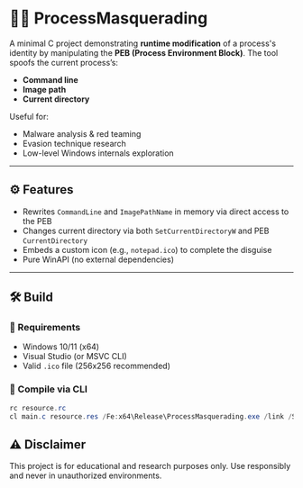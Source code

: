 # 🕵️‍♂️ ProcessMasquerading

A minimal C project demonstrating **runtime modification** of a process's identity by manipulating the **PEB (Process Environment Block)**. The tool spoofs the current process’s:

- **Command line**
- **Image path**
- **Current directory**

Useful for:
- Malware analysis & red teaming
- Evasion technique research
- Low-level Windows internals exploration

---

## ⚙️ Features

- Rewrites `CommandLine` and `ImagePathName` in memory via direct access to the PEB
- Changes current directory via both `SetCurrentDirectoryW` and PEB `CurrentDirectory`
- Embeds a custom icon (e.g., `notepad.ico`) to complete the disguise
- Pure WinAPI (no external dependencies)

---

## 🛠️ Build

### 📁 Requirements
- Windows 10/11 (x64)
- Visual Studio (or MSVC CLI)
- Valid `.ico` file (256x256 recommended)

### 🧱 Compile via CLI

```powershell
rc resource.rc
cl main.c resource.res /Fe:x64\Release\ProcessMasquerading.exe /link /SUBSYSTEM:CONSOLE
```

## ⚠️ Disclaimer

This project is for educational and research purposes only.
Use responsibly and never in unauthorized environments.
